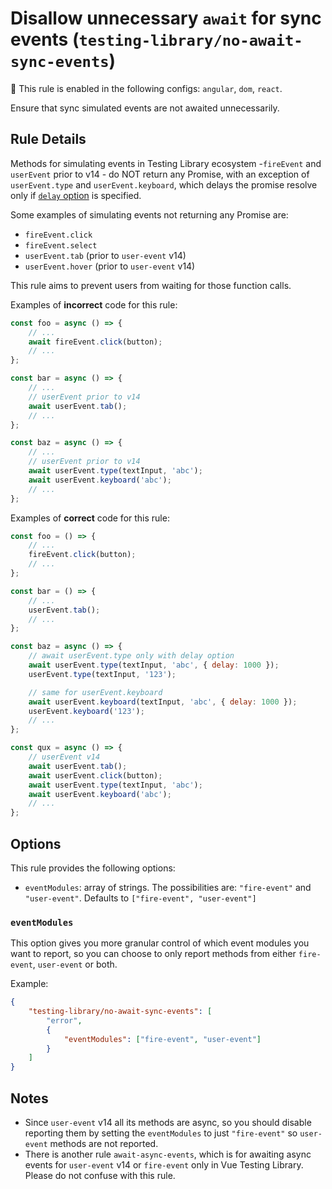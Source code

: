 # Disallow unnecessary `await` for sync events (`testing-library/no-await-sync-events`)

💼 This rule is enabled in the following configs: `angular`, `dom`, `react`.

<!-- end auto-generated rule header -->

Ensure that sync simulated events are not awaited unnecessarily.

## Rule Details

Methods for simulating events in Testing Library ecosystem -`fireEvent` and `userEvent` prior to v14 -
do NOT return any Promise, with an exception of
`userEvent.type` and `userEvent.keyboard`, which delays the promise resolve only if [`delay`
option](https://github.com/testing-library/user-event#typeelement-text-options) is specified.

Some examples of simulating events not returning any Promise are:

- `fireEvent.click`
- `fireEvent.select`
- `userEvent.tab` (prior to `user-event` v14)
- `userEvent.hover` (prior to `user-event` v14)

This rule aims to prevent users from waiting for those function calls.

Examples of **incorrect** code for this rule:

```js
const foo = async () => {
	// ...
	await fireEvent.click(button);
	// ...
};

const bar = async () => {
	// ...
	// userEvent prior to v14
	await userEvent.tab();
	// ...
};

const baz = async () => {
	// ...
	// userEvent prior to v14
	await userEvent.type(textInput, 'abc');
	await userEvent.keyboard('abc');
	// ...
};
```

Examples of **correct** code for this rule:

```js
const foo = () => {
	// ...
	fireEvent.click(button);
	// ...
};

const bar = () => {
	// ...
	userEvent.tab();
	// ...
};

const baz = async () => {
	// await userEvent.type only with delay option
	await userEvent.type(textInput, 'abc', { delay: 1000 });
	userEvent.type(textInput, '123');

	// same for userEvent.keyboard
	await userEvent.keyboard(textInput, 'abc', { delay: 1000 });
	userEvent.keyboard('123');
	// ...
};

const qux = async () => {
	// userEvent v14
	await userEvent.tab();
	await userEvent.click(button);
	await userEvent.type(textInput, 'abc');
	await userEvent.keyboard('abc');
	// ...
};
```

## Options

This rule provides the following options:

- `eventModules`: array of strings. The possibilities are: `"fire-event"` and `"user-event"`. Defaults to `["fire-event", "user-event"]`

### `eventModules`

This option gives you more granular control of which event modules you want to report, so you can choose to only report methods from either `fire-event`, `user-event` or both.

Example:

```json
{
	"testing-library/no-await-sync-events": [
		"error",
		{
			"eventModules": ["fire-event", "user-event"]
		}
	]
}
```

## Notes

- Since `user-event` v14 all its methods are async, so you should disable reporting them by setting the `eventModules` to just `"fire-event"` so `user-event` methods are not reported.
- There is another rule `await-async-events`, which is for awaiting async events for `user-event` v14 or `fire-event` only in Vue Testing Library. Please do not confuse with this rule.
